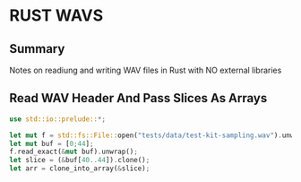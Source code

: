 # RUST WAVS

## Summary
Notes on readiung and writing WAV files in Rust with NO external libraries

## Read WAV Header And Pass Slices As Arrays
```rust
use std::io::prelude::*;

let mut f = std::fs::File::open("tests/data/test-kit-sampling.wav").unwrap();
let mut buf = [0;44];
f.read_exact(&mut buf).unwrap();
let slice = (&buf[40..44]).clone();
let arr = clone_into_array(&slice);
```
